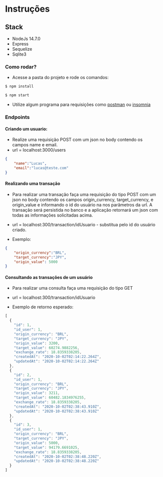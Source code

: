 # Instruções

## Stack
* NodeJs 14.7.0
* Express
* Sequelize
* Sqlite3

### Como rodar?

* Acesse a pasta do projeto e rode os comandos:

```bash
$ npm install
```
```bash
$ npm start
```
* Utilize algum programa para requisições como [postman](https://www.postman.com/) ou [insomnia](https://insomnia.rest/download/)

### Endpoints

#### Criando um usuario:

* Realize uma requisição POST com um json no body contendo os campos name e email.
* url = localhost:3000/users

```json
{ 
    "name":"Lucas",
    "email":"lucas@teste.com"
}
```

#### Realizando uma transação

* Para realizar uma transação faça uma requisição do tipo POST com um json no body contendo os campos origin_currency, target_currency, e origin_value e informando o id do usuário na nos parâmetros da url. A transação será persistida no banco e a aplicação retornará um json com todas as informações solicitadas acima.

* url = localhost:300/transaction/idUsuario - substitua pelo id do usuário criado.

* Exemplo: 

```json
{
	"origin_currency":"BRL",
	"target_currency":"JPY",
	"origin_value": 5000
} 
```

#### Consultando as transações de um usuário

* Para realizar uma consulta faça uma requisição do tipo GET
* url = localhost:300/transaction/idUsuario

* Exemplo de retorno esperado:

```js
[
  {
    "id": 1,
    "id_user": 1,
    "origin_currency": "BRL",
    "target_currency": "JPY",
    "origin_value": 3200,
    "target_value": 60274.9882256,
    "exchange_rate": 18.8359338205,
    "createdAt": "2020-10-02T02:14:22.264Z",
    "updatedAt": "2020-10-02T02:14:22.264Z"
  },
  {
    "id": 2,
    "id_user": 1,
    "origin_currency": "BRL",
    "target_currency": "JPY",
    "origin_value": 3211,
    "target_value": 60482.1834976255,
    "exchange_rate": 18.8359338205,
    "createdAt": "2020-10-02T02:38:43.910Z",
    "updatedAt": "2020-10-02T02:38:43.910Z"
  },
  {
    "id": 3,
    "id_user": 1,
    "origin_currency": "BRL",
    "target_currency": "JPY",
    "origin_value": 5000,
    "target_value": 94179.6691025,
    "exchange_rate": 18.8359338205,
    "createdAt": "2020-10-02T02:38:48.220Z",
    "updatedAt": "2020-10-02T02:38:48.220Z"
  }
]
```
